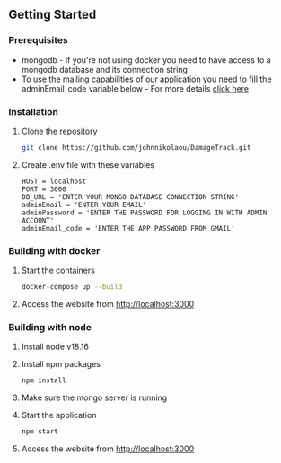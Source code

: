 <!-- GETTING STARTED -->
## Getting Started

### Prerequisites

* mongodb - If you're not using docker you need to have access to a mongodb database and its connection string
* To use the mailing capabilities of our application you need to fill the adminEmail_code variable below - For more details [click here](https://support.google.com/accounts/answer/185833)

### Installation

1. Clone the repository
   ```sh
   git clone https://github.com/johnnikolaou/DamageTrack.git
   ```

2. Create .env file with these variables
   ```
   HOST = localhost
   PORT = 3000
   DB_URL = 'ENTER YOUR MONGO DATABASE CONNECTION STRING'
   adminEmail = 'ENTER YOUR EMAIL'
   adminPassword = 'ENTER THE PASSWORD FOR LOGGING IN WITH ADMIN ACCOUNT'
   adminEmail_code = 'ENTER THE APP PASSWORD FROM GMAIL'
   ```
   
### Building with docker

1. Start the containers
   ```sh
   docker-compose up --build
   ```

2. Access the website from [http://localhost:3000](http://localhost:3000)

### Building with node

1. Install node v18.16

2. Install npm packages
   ```sh
   npm install
   ```
3. Make sure the mongo server is running

4. Start the application
   ```sh
   npm start
   ```
 
5. Access the website from [http://localhost:3000](http://localhost:3000)
